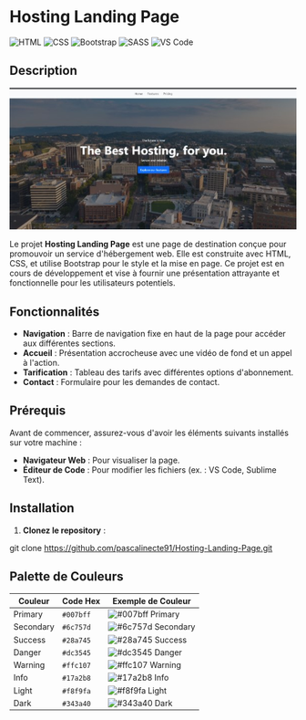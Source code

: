 # Hosting Landing Page


![HTML](https://img.shields.io/badge/HTML5-%23E34F26.svg?&style=for-the-badge&logo=html5&logoColor=white)
![CSS](https://img.shields.io/badge/CSS3-%231572B6.svg?&style=for-the-badge&logo=css3&logoColor=white)
![Bootstrap](https://img.shields.io/badge/Bootstrap-563D7C.svg?&style=for-the-badge&logo=bootstrap&logoColor=white)
![SASS](https://img.shields.io/badge/SASS-%23CC6699.svg?&style=for-the-badge&logo=sass&logoColor=white)
![VS Code](https://img.shields.io/badge/VS%20Code-007ACC.svg?&style=for-the-badge&logo=visual-studio-code&logoColor=white)


## Description

<img src="./ressources/page home projet 1.jpg" alt="hosting landing page" width="600">

Le projet **Hosting Landing Page** est une page de destination conçue pour promouvoir un service d'hébergement web. Elle est construite avec HTML, CSS, et utilise Bootstrap pour le style et la mise en page. Ce projet est en cours de développement et vise à fournir une présentation attrayante et fonctionnelle pour les utilisateurs potentiels.

## Fonctionnalités

- **Navigation** : Barre de navigation fixe en haut de la page pour accéder aux différentes sections.
- **Accueil** : Présentation accrocheuse avec une vidéo de fond et un appel à l'action.
- **Tarification** : Tableau des tarifs avec différentes options d'abonnement.
- **Contact** : Formulaire pour les demandes de contact.

## Prérequis

Avant de commencer, assurez-vous d'avoir les éléments suivants installés sur votre machine :

- **Navigateur Web** : Pour visualiser la page.
- **Éditeur de Code** : Pour modifier les fichiers (ex. : VS Code, Sublime Text).

## Installation

1. **Clonez le repository** :

git clone https://github.com/pascalinecte91/Hosting-Landing-Page.git

## Palette de Couleurs

| Couleur     | Code Hex | Exemple de Couleur |
|-------------|----------|--------------------|
| Primary     | `#007bff` | ![#007bff](https://via.placeholder.com/15/007bff/000000?text=+) Primary |
| Secondary   | `#6c757d` | ![#6c757d](https://via.placeholder.com/15/6c757d/000000?text=+) Secondary |
| Success     | `#28a745` | ![#28a745](https://via.placeholder.com/15/28a745/000000?text=+) Success |
| Danger      | `#dc3545` | ![#dc3545](https://via.placeholder.com/15/dc3545/000000?text=+) Danger |
| Warning     | `#ffc107` | ![#ffc107](https://via.placeholder.com/15/ffc107/000000?text=+) Warning |
| Info        | `#17a2b8` | ![#17a2b8](https://via.placeholder.com/15/17a2b8/000000?text=+) Info |
| Light       | `#f8f9fa` | ![#f8f9fa](https://via.placeholder.com/15/f8f9fa/000000?text=+) Light |
| Dark        | `#343a40` | ![#343a40](https://via.placeholder.com/15/343a40/000000?text=+) Dark |
